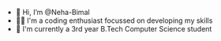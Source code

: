 - 👋 Hi, I’m @Neha-Bimal
- 👩‍💻 I'm a coding enthusiast focussed on developing my skills
- 📖 I'm currently a 3rd year B.Tech Computer Science student 

<!---
Neha-Bimal/Neha-Bimal is a ✨ special ✨ repository because its `README.md` (this file) appears on your GitHub profile.
You can click the Preview link to take a look at your changes.
--->
